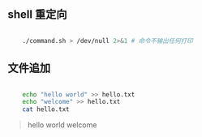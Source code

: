 ## shell 重定向

```sh

	./command.sh > /dev/null 2>&1 # 命令不输出任何打印

```

## 文件追加

```sh

    echo "hello world" >> hello.txt
    echo "welcome" >> hello.txt
    cat hello.txt

```

> hello world
> welcome
